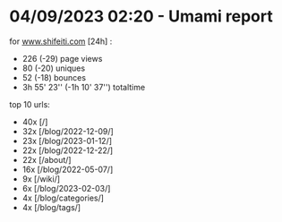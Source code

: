 # 04/09/2023 02:20 - Umami report
for www.shifeiti.com [24h] :

 - 226 (-29) page views
 - 80 (-20) uniques
 - 52 (-18) bounces
 - 3h 55' 23'' (-1h 10' 37'') totaltime


top 10 urls:
 - 40x [/]
 - 32x [/blog/2022-12-09/]
 - 23x [/blog/2023-01-12/]
 - 22x [/blog/2022-12-22/]
 - 22x [/about/]
 - 16x [/blog/2022-05-07/]
 - 9x [/wiki/]
 - 6x [/blog/2023-02-03/]
 - 4x [/blog/categories/]
 - 4x [/blog/tags/]


